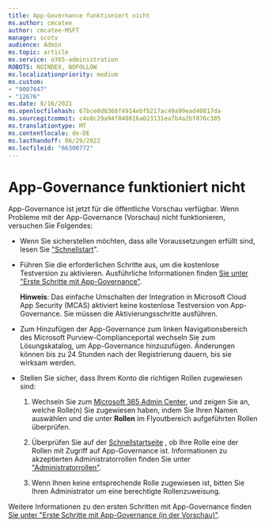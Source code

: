 ```yaml
---
title: App-Governance funktioniert nicht
ms.author: cmcatee
author: cmcatee-MSFT
manager: scotv
audience: Admin
ms.topic: article
ms.service: o365-administration
ROBOTS: NOINDEX, NOFOLLOW
ms.localizationpriority: medium
ms.custom:
- "9007647"
- "12676"
ms.date: 8/16/2021
ms.openlocfilehash: 67bce0d8368f4914ebfb217ac49a99ead40817da
ms.sourcegitcommit: c4e8c29a94f840816a023131ea7b4a2bf876c305
ms.translationtype: MT
ms.contentlocale: de-DE
ms.lasthandoff: 06/29/2022
ms.locfileid: "66300772"
---
```

# <a name="app-governance-is-not-working"></a>App-Governance funktioniert nicht

App-Governance ist jetzt für die öffentliche Vorschau verfügbar. Wenn Probleme mit der App-Governance (Vorschau) nicht funktionieren, versuchen Sie Folgendes:

- Wenn Sie sicherstellen möchten, dass alle Voraussetzungen erfüllt sind, lesen Sie ["Schnellstart](https://docs.microsoft.com/microsoft-365/compliance/app-governance-get-started)".

- Führen Sie die erforderlichen Schritte aus, um die kostenlose Testversion zu aktivieren. Ausführliche Informationen finden [Sie unter "Erste Schritte mit App-Governance"](https://docs.microsoft.com/microsoft-365/compliance/app-governance-get-started#add-app-governance-to-your-microsoft-365-account). 

    **Hinweis**: Das einfache Umschalten der Integration in Microsoft Cloud App Security (MCAS) aktiviert keine kostenlose Testversion von App-Governance. Sie müssen die Aktivierungsschritte ausführen.

- Zum Hinzufügen der App-Governance zum linken Navigationsbereich des Microsoft Purview-Complianceportal wechseln Sie zum Lösungskatalog, um App-Governance hinzuzufügen. Änderungen können bis zu 24 Stunden nach der Registrierung dauern, bis sie wirksam werden.

- Stellen Sie sicher, dass Ihrem Konto die richtigen Rollen zugewiesen sind:

    1. Wechseln Sie zum [Microsoft 365 Admin Center](https://admin.microsoft.com/AdminPortal/Home?ref=/rbac/directory), und zeigen Sie an, welche Rolle(n) Sie zugewiesen haben, indem Sie Ihren Namen auswählen und die unter **Rollen** im Flyoutbereich aufgeführten Rollen überprüfen.

    1. Überprüfen Sie auf der [Schnellstartseite](https://aka.ms/appgovernancepreview) , ob Ihre Rolle eine der Rollen mit Zugriff auf App-Governance ist. Informationen zu akzeptierten Administratorrollen finden Sie unter ["Administratorrollen"](https://docs.microsoft.com/microsoft-365/compliance/app-governance-get-started#administrator-roles). 

    1. Wenn Ihnen keine entsprechende Rolle zugewiesen ist, bitten Sie Ihren Administrator um eine berechtigte Rollenzuweisung.

Weitere Informationen zu den ersten Schritten mit App-Governance finden [Sie unter "Erste Schritte mit App-Governance (in der Vorschau)"](https://docs.microsoft.com/microsoft-365/compliance/app-governance-get-started).